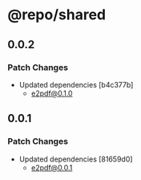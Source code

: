 # @repo/shared

## 0.0.2

### Patch Changes

- Updated dependencies [b4c377b]
  - e2pdf@0.1.0

## 0.0.1

### Patch Changes

- Updated dependencies [81659d0]
  - e2pdf@0.0.1
